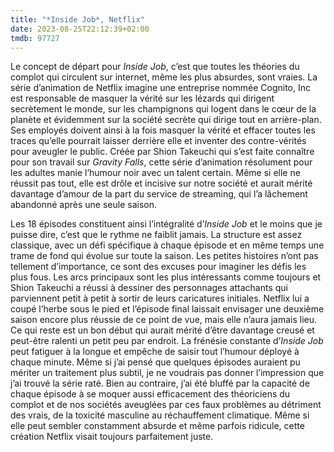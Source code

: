 ```yaml
---
title: "*Inside Job*, Netflix"
date: 2023-08-25T22:12:39+02:00
tmdb: 97727 
---
```


Le concept de départ pour *Inside Job*, c’est que toutes les théories du complot qui circulent sur internet, même les plus absurdes, sont vraies. La série d’animation de Netflix imagine une entreprise nommée Cognito, Inc est responsable de masquer la vérité sur les lézards qui dirigent secrètement le monde, sur les champignons qui logent dans le cœur de la planète et évidemment sur la société secrète qui dirige tout en arrière-plan. Ses employés doivent ainsi à la fois masquer la vérité et effacer toutes les traces qu’elle pourrait laisser derrière elle et inventer des contre-vérités pour aveugler le public. Créée par Shion Takeuchi qui s’est faite connaître pour son travail sur *Gravity Falls*, cette série d’animation résolument pour les adultes manie l’humour noir avec un talent certain. Même si elle ne réussit pas tout, elle est drôle et incisive sur notre société et aurait mérité davantage d’amour de la part du service de streaming, qui l’a lâchement abandonné après une seule saison.

Les 18 épisodes constituent ainsi l’intégralité d’*Inside Job* et le moins que je puisse dire, c’est que le rythme ne faiblit jamais. La structure est assez classique, avec un défi spécifique à chaque épisode et en même temps une trame de fond qui évolue sur toute la saison. Les petites histoires n’ont pas tellement d’importance, ce sont des excuses pour imaginer les défis les plus fous. Les arcs principaux sont les plus intéressants comme toujours et Shion Takeuchi a réussi à dessiner des personnages attachants qui parviennent petit à petit à sortir de leurs caricatures initiales. Netflix lui a coupé l’herbe sous le pied et l’épisode final laissait envisager une deuxième saison encore plus réussie de ce point de vue, mais elle n’aura jamais lieu. Ce qui reste est un bon début qui aurait mérité d’être davantage creusé et peut-être ralenti un petit peu par endroit. La frénésie constante d’*Inside Job* peut fatiguer à la longue et empêche de saisir tout l’humour déployé à chaque minute. Même si j’ai pensé que quelques épisodes auraient pu mériter un traitement plus subtil, je ne voudrais pas donner l’impression que j’ai trouvé la série raté. Bien au contraire, j’ai été bluffé par la capacité de chaque épisode à se moquer aussi efficacement des théoriciens du complot et de nos sociétés aveuglées par ces faux problèmes au détriment des vrais, de la toxicité masculine au réchauffement climatique. Même si elle peut sembler constamment absurde et même parfois ridicule, cette création Netflix visait toujours parfaitement juste.
